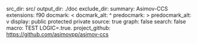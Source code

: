 src_dir: src/
output_dir: ./doc
exclude_dir: 
summary: Asimov-CCS
extensions: f90
docmark: <
docmark_alt: ^
predocmark: >
predocmark_alt: v
display: public
         protected
         private
source: true
graph: false
search: false
macro: TEST
       LOGIC=.true.
project_github: https://github.com/asimovpp/asimov-ccs
